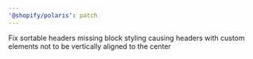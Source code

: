 ```yaml
---
'@shopify/polaris': patch
---
```


Fix sortable headers missing block styling causing headers with custom elements not to be vertically aligned to the center
